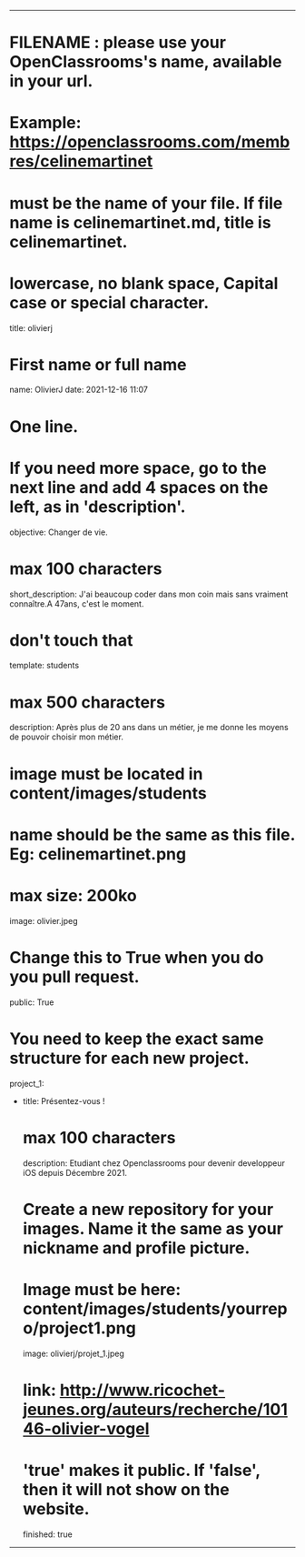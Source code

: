 ---

 # FILENAME : please use your OpenClassrooms's name, available in your url.
 # Example: https://openclassrooms.com/membres/celinemartinet
 # must be the name of your file. If file name is celinemartinet.md, title is celinemartinet.
 # lowercase, no blank space, Capital case or special character.
 title: olivierj

 # First name or full name
 name: OlivierJ
 date: 2021-12-16 11:07

 # One line.
 # If you need more space, go to the next line and add 4 spaces on the left, as in 'description'.
 objective: Changer de vie.

 # max 100 characters
 short_description: J'ai beaucoup coder dans mon coin mais sans vraiment connaître.A 47ans, c'est le moment.

 # don't touch that
 template: students

 # max 500 characters
 description:
     Après plus de 20 ans dans un métier, je me donne les moyens de pouvoir choisir mon métier.

 # image must be located in content/images/students
 # name should be the same as this file. Eg: celinemartinet.png
 # max size: 200ko
 image: olivier.jpeg

 # Change this to True when you do you pull request.
 public: True

 # You need to keep the exact same structure for each new project.
 project_1:
   - title: Présentez-vous !
     # max 100 characters
     description: Etudiant chez Openclassrooms pour devenir developpeur iOS depuis Décembre 2021.
     # Create a new repository for your images. Name it the same as your nickname and profile picture.
     # Image must be here: content/images/students/yourrepo/project1.png
     image: olivierj/projet_1.jpeg
     # link: http://www.ricochet-jeunes.org/auteurs/recherche/10146-olivier-vogel
     # 'true' makes it public. If 'false', then it will not show on the website.
     finished: true
 ---
